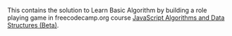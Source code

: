 This contains the solution to Learn Basic Algorithm by building a role playing game in freecodecamp.org course [JavaScript Algorithms and Data Structures (Beta)](https://www.freecodecamp.org/learn/javascript-algorithms-and-data-structures-v8/).

